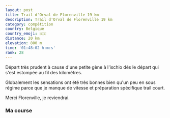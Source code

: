 ```yaml
---
layout: post
title: Trail d'Orval de Florenville 19 km
description: Trail d'Orval de Florenville 19 km
category: compétition
country: Belgique
country_emoji: 🇧🇪
distance: 20 km
elevation: 800 m
time: '01:48:02 h:m:s'
rank: 28
---
```


Départ très prudent à cause d'une petite gène à l'ischio dès le départ qui
s'est estompée au fil des kilomètres.

Globalement les sensations ont été très bonnes bien qu'un peu en sous régime
parce que je manque de vitesse et préparation spécifique trail court.

Merci Florenville, je reviendrai.

### Ma course

<iframe
  height='405'
  width='100%'
  frameborder='0'
  allowtransparency='true'
  scrolling='no'
  data-src='https://www.strava.com/activities/1656948799/embed/7cc1c955bed569fda8cb98f704ca6f0d37daf6c0'
  >
</iframe>

<!--
vim:spell spelllang=fr
-->

